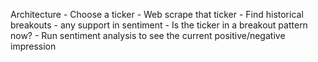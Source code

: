 Architecture 
    - Choose a ticker 
        - Web scrape that ticker
    - Find historical breakouts - any support in sentiment
    - Is the ticker in a breakout pattern now?
    - Run sentiment analysis to see the current positive/negative impression